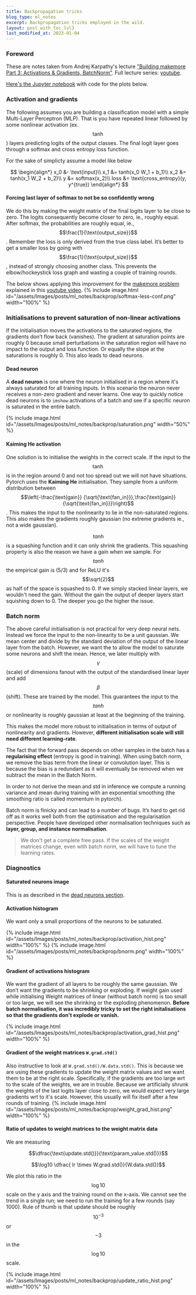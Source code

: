 ```yaml
---
title: Backpropagation tricks
blog_type: ml_notes
excerpt: Backpropagation tricks employed in the wild.
layout: post_with_toc_lvl3
last_modified_at: 2023-01-04
---
```


### Foreword
These are notes taken from Andrej Karpathy's lecture ["Building makemore Part 3: Activations & Gradients, BatchNorm"](https://youtu.be/P6sfmUTpUmc). Full lecture series: [youtube](https://youtube.com/playlist?list=PLAqhIrjkxbuWI23v9cThsA9GvCAUhRvKZ).

[Here's the Jupyter notebook](https://nbviewer.org/github/psvishnu91/andrej_lectures/blob/main/lecture-4-makemore-activation-grads.ipynb) with code for the plots below.

### Activation and gradients

The following assumes you are building a classification model with a simple Multi-Layer Perceptron (MLP). That is you have repeated linear followed by some nonlinear activation (ex. $$\tanh$$) layers predicting logits of the output classes. The final logit layer goes through a softmax and cross entropy loss function.

For the sake of simplicty assume a model like below

$$
\begin{align*}
x_0 &- \text{input}\\
x_1 &= tanh(x_0 W_1 + b_1)\\
x_2 &= tanh(x_1 W_2 + b_2)\\
y &= softmax(x_2)\\
loss &= \text{cross_entropy}(y, y^{true})
\end{align*}
$$

#### Forcing last layer of softmax to not be so confidently wrong

We do this by making the weight matrix of the final logits layer to be close to zero. The logits consequently become closer to zero, ie., roughly equal. After softmax, the probabilities are roughly equal, ie., $$\frac{1}{\text{output_size}}$$. Remember the loss is only derived from the true class label. It’s better to get a smaller loss by going with $$\frac{1}{\text{output_size}}$$, instead of strongly choosing another class. This prevents the elbow/hockeystick loss graph and wasting a couple of training rounds.

The below shows applying this improvement for the [makemore problem](https://github.com/karpathy/makemore) explained in this [youtube video](https://www.youtube.com/watch?v=TCH_1BHY58I&list=PLAqhIrjkxbuWI23v9cThsA9GvCAUhRvKZ&index=3).
{% include image.html id="/assets/Images/posts/ml_notes/backprop/softmax-less-conf.png" width="100%" %}


### Initialisations to prevent saturation of non-linear activations

If the initialisation moves the activations to the saturated regions, the gradients don’t flow back (vanishes). The gradient at saturation points are roughly 0 because small perturbations in the saturation region will have no impact to the output and loss function. Or equally the slope at the saturations is roughly 0. This also leads to dead neurons.

#### Dead neuron
A **dead neuron** is one where the neuron initialised in a region where it's always saturated for all training inputs. In this scenario the neuron never receives a non-zero gradient and never learns. One way to quickly notice dead neurons is to `imshow` activations of a batch and see if a specific neuron is saturated in the entire batch.

{% include image.html id="/assets/Images/posts/ml_notes/backprop/saturation.png" width="50%" %}

#### Kaiming He activation
One solution is to initialise the weights in the correct scale. If the input to the $$\tanh$$ is in the region around 0 and not too spread out we will not have situations. Pytorch uses the **Kaiming He** initialisation. They sample from a uniform distribution between $$\left(-\frac{\text{gain}} {\sqrt{\text{fan_in}}},\frac{\text{gain}} {\sqrt{\text{fan_in}}}\right)$$. This makes the input to the nonlinearity to lie in the non-saturated regions. This also makes the gradients roughly gaussian (no extreme gradients ie., not a wide gaussian).

$$tanh$$ is a squashing function and it can only shrink the gradients. This squashing property is also the reason we have a gain when we sample. For $$tanh$$ the empirical gain is (5/3) and for ReLU it's $$\sqrt{2}$$ as half of the space is squashed to 0. If we simply stacked linear layers, we wouldn't need the gain. Without the gain the output of deeper layers start squishing down to 0. The deeper you go the higher the issue.


### Batch norm
The above careful initialisation is not practical for very deep neural nets. Instead we force the input to the non-linearity to be a unit gaussian. We mean center and divide by the standard deviation of the output of the linear layer from the batch. However, we want the to allow the model to saturate some neurons and shift the mean. Hence, we later multiply with $$\gamma$$ (scale) of dimensions fanout with the output of the standardised linear layer and add $$\beta$$ (shift). These are trained by the model. This guarantees the input to the $$tanh$$ or nonlinearity is roughly gaussian at least at the beginning of the training.

This makes the model more robust to initialisation in terms of output of nonlinearity and gradients. However, **different initialisation scale will still need different learning-rate**.

The fact that the forward pass depends on other samples in the batch has a **regularising effect** (entropy is good in training). When using batch norm, we remove the bias term from the linear or convolution layer. This is because the bias is a redundant as it will eventually be removed when we subtract the mean in the Batch Norm.

In order to not derive the mean and std in inference we compute a running variance and mean during training with an exponential smoothing (the smoothing ratio is called momentum in pytorch).

Batch norm is finicky and can lead to a number of bugs. It’s hard to get rid off as it works well both from the optimisation and the regularisation perspective. People have developed other normalisation techniques such as **layer, group, and instance normalisation**.

> We don't get a complete free pass. If the scales of the weight matrices change, even with batch norm, we will have to tune the learning rates.


### Diagnostics

#### Saturated neurons image
This is as described in the [dead neurons section](#dead-neuron).

#### Activation histogram
We want only a small proportions of the neurons to be saturated.

{% include image.html id="/assets/Images/posts/ml_notes/backprop/activation_hist.png" width="100%" %}
{% include image.html id="/assets/Images/posts/ml_notes/backprop/bnorm.png" width="100%" %}

#### Gradient of activations histogram
We want the gradient of all layers to be roughly the same gaussian. We don’t want the gradients to be shrinking or exploding. If weight gain used while initialising Weight matrices of linear (without batch norm) is too small or too large, we will see the shrinking or the exploding phenomenon. **Before batch normalisation, it was incredibly tricky to set the right initalisations so that the gradients don't explode or vanish.**

{% include image.html id="/assets/Images/posts/ml_notes/backprop/activation_grad_hist.png" width="100%" %}


#### Gradient of the weight matrices `W.grad.std()`
Also instructive to look at `W.grad.std()/W.data.std()`. This is because we are using these gradients to update the weight matrix values and we want them to be at the right scale. Specifically, if the gradients are too large wrt to the scale of the weights, we are in trouble. Because we artificially shrunk the weights of the last logits layer close to zero, we would expect very large gradients wrt to it's scale. However, this usually will fix itself after a few rounds of training.
{% include image.html id="/assets/Images/posts/ml_notes/backprop/weight_grad_hist.png" width="100%" %}


#### Ratio of updates to weight matrices to the weight matrix data
We are measuring

$$\dfrac{\text{update.std()}}{\text{param_value.std()}}$$

$$\log10 \dfrac{ lr \times W.grad.std()}{W.data.std()}$$

We plot this ratio in the $$\log10$$ scale on the y axis and the training round on the x-axis. We cannot see the trend in a single run; we need to run the training for a few rounds (say 1000). Rule of thumb is that update should be roughly $$10^{-3}$$ or $$-3$$ in the $$\log10$$ scale.

{% include image.html id="/assets/Images/posts/ml_notes/backprop/update_ratio_hist.png" width="100%" %}
